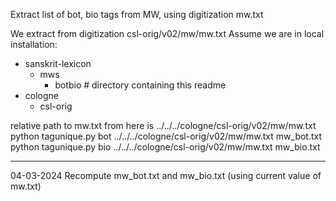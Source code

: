 Extract list of bot, bio tags from MW, using digitization mw.txt

We extract from digitization csl-orig/v02/mw/mw.txt
Assume we are in local installation:
* sanskrit-lexicon
  * mws
    * botbio  # directory containing this readme
* cologne
  * csl-orig

relative path to mw.txt from here is ../../../cologne/csl-orig/v02/mw/mw.txt
python tagunique.py bot ../../../cologne/csl-orig/v02/mw/mw.txt mw_bot.txt
python tagunique.py bio ../../../cologne/csl-orig/v02/mw/mw.txt mw_bio.txt

----------------------------------------------------------------
04-03-2024
Recompute mw_bot.txt and mw_bio.txt (using current value of mw.txt)
